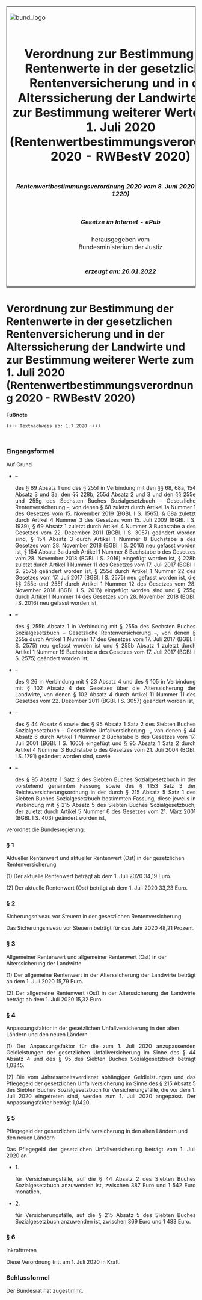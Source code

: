 <span id="DECKBLATT.html"></span>

<table border="0" frame="border" width="100%">

<tr valign="top">

<td align="left">

![bund\_logo](BfJ_2021_Web_de_de.gif)

</td>

<td align="right">

 

</td>

</tr>

<tr align="center" valign="middle">

<td colspan="2">

# Verordnung zur Bestimmung der Rentenwerte in der gesetzlichen Rentenversicherung und in der Alterssicherung der Landwirte und zur Bestimmung weiterer Werte zum 1. Juli 2020 (Rentenwertbestimmungsverordnung 2020 - RWBestV 2020)

</td>

</tr>

<tr align="center" valign="middle">

<td colspan="2">

##### Rentenwertbestimmungsverordnung 2020 vom 8. Juni 2020 (BGBl. I S. 1220)

</td>

</tr>

<tr align="center" valign="middle">

<td colspan="2">

  
  

##### Gesetze im Internet - ePub  
  
herausgegeben vom  
Bundesministerium der Justiz

</td>

</tr>

<tr align="center" valign="bottom">

<td colspan="2">

  
  

##### erzeugt am: 26.01.2022

</td>

</tr>

</table>

<span id="BJNR122000020.html"></span>

# Verordnung zur Bestimmung der Rentenwerte in der gesetzlichen Rentenversicherung und in der Alterssicherung der Landwirte und zur Bestimmung weiterer Werte zum 1. Juli 2020 (Rentenwertbestimmungsverordnung 2020 - RWBestV 2020)

<div>

  
**Fußnote**

<div class="jnhtml">

<div>

<div class="jurAbsatz">

  

``` 
(+++ Textnachweis ab: 1.7.2020 +++)

 
```

</div>

</div>

</div>

</div>

<span id="BJNR122000020BJNE000100000.html"></span>

### Eingangsformel  

<div>

<div class="jnhtml">

<div>

<div class="jurAbsatz" style="text-align:justify;">

Auf Grund

  - –
    
    <div>
    
    des § 69 Absatz 1 und des § 255f in Verbindung mit den §§ 68, 68a,
    154 Absatz 3 und 3a, den §§ 228b, 255d Absatz 2 und 3 und den §§
    255e und 255g des Sechsten Buches Sozialgesetzbuch – Gesetzliche
    Rentenversicherung –, von denen § 68 zuletzt durch Artikel 1a Nummer
    1 des Gesetzes vom 15. November 2019 (BGBl. I S. 1565), § 68a
    zuletzt durch Artikel 4 Nummer 3 des Gesetzes vom 15. Juli 2009
    (BGBl. I S. 1939), § 69 Absatz 1 zuletzt durch Artikel 4 Nummer 3
    Buchstabe a des Gesetzes vom 22. Dezember 2011 (BGBl. I S. 3057)
    geändert worden sind, § 154 Absatz 3 durch Artikel 1 Nummer 8
    Buchstabe a des Gesetzes vom 28. November 2018 (BGBl. I S. 2016) neu
    gefasst worden ist, § 154 Absatz 3a durch Artikel 1 Nummer 8
    Buchstabe b des Gesetzes vom 28. November 2018 (BGBl. I S. 2016)
    eingefügt worden ist, § 228b zuletzt durch Artikel 1 Nummer 11 des
    Gesetzes vom 17. Juli 2017 (BGBl. I S. 2575) geändert worden ist, §
    255d durch Artikel 1 Nummer 22 des Gesetzes vom 17. Juli 2017 (BGBl.
    I S. 2575) neu gefasst worden ist, die §§ 255e und 255f durch
    Artikel 1 Nummer 12 des Gesetzes vom 28. November 2018 (BGBl. I S.
    2016) eingefügt worden sind und § 255g durch Artikel 1 Nummer 14 des
    Gesetzes vom 28. November 2018 (BGBl. I S. 2016) neu gefasst worden
    ist,
    
    </div>

  - –
    
    <div>
    
    des § 255b Absatz 1 in Verbindung mit § 255a des Sechsten Buches
    Sozialgesetzbuch – Gesetzliche Rentenversicherung –, von denen §
    255a durch Artikel 1 Nummer 17 des Gesetzes vom 17. Juli 2017 (BGBl.
    I S. 2575) neu gefasst worden ist und § 255b Absatz 1 zuletzt durch
    Artikel 1 Nummer 19 Buchstabe a des Gesetzes vom 17. Juli 2017
    (BGBl. I S. 2575) geändert worden ist,
    
    </div>

  - –
    
    <div>
    
    des § 26 in Verbindung mit § 23 Absatz 4 und des § 105 in Verbindung
    mit § 102 Absatz 4 des Gesetzes über die Alterssicherung der
    Landwirte, von denen § 102 Absatz 4 durch Artikel 11 Nummer 11 des
    Gesetzes vom 22. Dezember 2011 (BGBl. I S. 3057) geändert worden
    ist,
    
    </div>

  - –
    
    <div>
    
    des § 44 Absatz 6 sowie des § 95 Absatz 1 Satz 2 des Siebten Buches
    Sozialgesetzbuch – Gesetzliche Unfallversicherung –, von denen § 44
    Absatz 6 durch Artikel 1 Nummer 2 Buchstabe b des Gesetzes vom 17.
    Juli 2001 (BGBl. I S. 1600) eingefügt und § 95 Absatz 1 Satz 2 durch
    Artikel 4 Nummer 3 Buchstabe b des Gesetzes vom 21. Juli 2004 (BGBl.
    I S. 1791) geändert worden sind, sowie
    
    </div>

  - –
    
    <div>
    
    des § 95 Absatz 1 Satz 2 des Siebten Buches Sozialgesetzbuch in der
    vorstehend genannten Fassung sowie des § 1153 Satz 3 der
    Reichsversicherungsordnung in der durch § 215 Absatz 5 Satz 1 des
    Siebten Buches Sozialgesetzbuch bestimmten Fassung, diese jeweils in
    Verbindung mit § 215 Absatz 5 des Siebten Buches Sozialgesetzbuch,
    der zuletzt durch Artikel 5 Nummer 6 des Gesetzes vom 21. März 2001
    (BGBl. I S. 403) geändert worden ist,
    
    </div>

verordnet die Bundesregierung:

</div>

</div>

</div>

</div>

<span id="BJNR122000020BJNE000200000.html"></span>

### § 1  
Aktueller Rentenwert und aktueller Rentenwert (Ost) in der gesetzlichen Rentenversicherung

<div>

<div class="jnhtml">

<div>

<div class="jurAbsatz" style="text-align:justify;">

(1) Der aktuelle Rentenwert beträgt ab dem 1. Juli 2020 34,19 Euro.

</div>

<div class="jurAbsatz" style="text-align:justify;">

(2) Der aktuelle Rentenwert (Ost) beträgt ab dem 1. Juli 2020 33,23
Euro.

</div>

</div>

</div>

</div>

<span id="BJNR122000020BJNE000300000.html"></span>

### § 2  
Sicherungsniveau vor Steuern in der gesetzlichen Rentenversicherung

<div>

<div class="jnhtml">

<div>

<div class="jurAbsatz" style="text-align:justify;">

Das Sicherungsniveau vor Steuern beträgt für das Jahr 2020 48,21
Prozent.

</div>

</div>

</div>

</div>

<span id="BJNR122000020BJNE000400000.html"></span>

### § 3  
Allgemeiner Rentenwert und allgemeiner Rentenwert (Ost) in der Alterssicherung der Landwirte

<div>

<div class="jnhtml">

<div>

<div class="jurAbsatz" style="text-align:justify;">

(1) Der allgemeine Rentenwert in der Alterssicherung der Landwirte
beträgt ab dem 1. Juli 2020 15,79 Euro.

</div>

<div class="jurAbsatz" style="text-align:justify;">

(2) Der allgemeine Rentenwert (Ost) in der Alterssicherung der Landwirte
beträgt ab dem 1. Juli 2020 15,32 Euro.

</div>

</div>

</div>

</div>

<span id="BJNR122000020BJNE000500000.html"></span>

### § 4  
Anpassungsfaktor in der gesetzlichen Unfallversicherung in den alten Ländern und den neuen Ländern

<div>

<div class="jnhtml">

<div>

<div class="jurAbsatz" style="text-align:justify;">

(1) Der Anpassungsfaktor für die zum 1. Juli 2020 anzupassenden
Geldleistungen der gesetzlichen Unfallversicherung im Sinne des § 44
Absatz 4 und des § 95 des Siebten Buches Sozialgesetzbuch beträgt
1,0345.

</div>

<div class="jurAbsatz" style="text-align:justify;">

(2) Die vom Jahresarbeitsverdienst abhängigen Geldleistungen und das
Pflegegeld der gesetzlichen Unfallversicherung im Sinne des § 215 Absatz
5 des Siebten Buches Sozialgesetzbuch für Versicherungsfälle, die vor
dem 1. Juli 2020 eingetreten sind, werden zum 1. Juli 2020 angepasst.
Der Anpassungsfaktor beträgt 1,0420.

</div>

</div>

</div>

</div>

<span id="BJNR122000020BJNE000600000.html"></span>

### § 5  
Pflegegeld der gesetzlichen Unfallversicherung in den alten Ländern und den neuen Ländern

<div>

<div class="jnhtml">

<div>

<div class="jurAbsatz" style="text-align:justify;">

Das Pflegegeld der gesetzlichen Unfallversicherung beträgt vom 1. Juli
2020 an

  - 1\.
    
    <div>
    
    für Versicherungsfälle, auf die § 44 Absatz 2 des Siebten Buches
    Sozialgesetzbuch anzuwenden ist, zwischen 387 Euro und 1 542 Euro
    monatlich,
    
    </div>

  - 2\.
    
    <div>
    
    für Versicherungsfälle, auf die § 215 Absatz 5 des Siebten Buches
    Sozialgesetzbuch anzuwenden ist, zwischen 369 Euro und 1 483 Euro.
    
    </div>

</div>

</div>

</div>

</div>

<span id="BJNR122000020BJNE000700000.html"></span>

### § 6  
Inkrafttreten

<div>

<div class="jnhtml">

<div>

<div class="jurAbsatz" style="text-align:justify;">

Diese Verordnung tritt am 1. Juli 2020 in Kraft.

</div>

</div>

</div>

</div>

<span id="BJNR122000020BJNE000800000.html"></span>

### Schlussformel  

<div>

<div class="jnhtml">

<div>

<div class="jurAbsatz" style="text-align:justify;">

Der Bundesrat hat zugestimmt.

</div>

</div>

</div>

</div>
